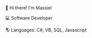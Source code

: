 :raising_hand: Hi there! I’m Massiel  

:computer: Software Developer

:earth_americas: Languages: C#, VB, SQL, Javascript
